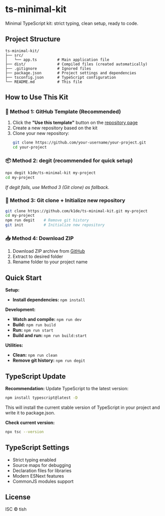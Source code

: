 # ts-minimal-kit

Minimal TypeScript kit: strict typing, clean setup, ready to code.

## Project Structure

```
ts-minimal-kit/
├── src/
│   └── app.ts         # Main application file
├── dist/              # Compiled files (created automatically)
├── .gitignore         # Ignored files
├── package.json       # Project settings and dependencies
├── tsconfig.json      # TypeScript configuration
└── README.md          # This file
```

## How to Use This Kit

### 🎯 Method 1: GitHub Template (Recommended)

1. Click the **"Use this template"** button on the [repository page](https://github.com/k1de/ts-minimal-kit)
2. Create a new repository based on the kit
3. Clone your new repository:
    ```bash
    git clone https://github.com/your-username/your-project.git
    cd your-project
    ```

### 📦 Method 2: degit (recommended for quick setup)

```bash
npx degit k1de/ts-minimal-kit my-project
cd my-project
```

_If degit fails, use Method 3 (Git clone) as fallback._

### 🔄 Method 3: Git clone + Initialize new repository

```bash
git clone https://github.com/k1de/ts-minimal-kit.git my-project
cd my-project
npm run degit    # Remove git history
git init         # Initialize new repository
```

### 📥 Method 4: Download ZIP

1. Download ZIP archive from [GitHub](https://github.com/k1de/ts-minimal-kit/archive/refs/heads/main.zip)
2. Extract to desired folder
3. Rename folder to your project name

## Quick Start

**Setup:**

-   **Install dependencies:** `npm install`

**Development:**

-   **Watch and compile:** `npm run dev`
-   **Build:** `npm run build`
-   **Run:** `npm run start`
-   **Build and run:** `npm run build:start`

**Utilities:**

-   **Clean:** `npm run clean`
-   **Remove git history:** `npm run degit`

## TypeScript Update

**Recommendation:** Update TypeScript to the latest version:

```bash
npm install typescript@latest -D
```

This will install the current stable version of TypeScript in your project and write it to package.json.

**Check current version:**

```bash
npx tsc --version
```

## TypeScript Settings

-   Strict typing enabled
-   Source maps for debugging
-   Declaration files for libraries
-   Modern ESNext features
-   CommonJS modules support

## License

ISC © tish

